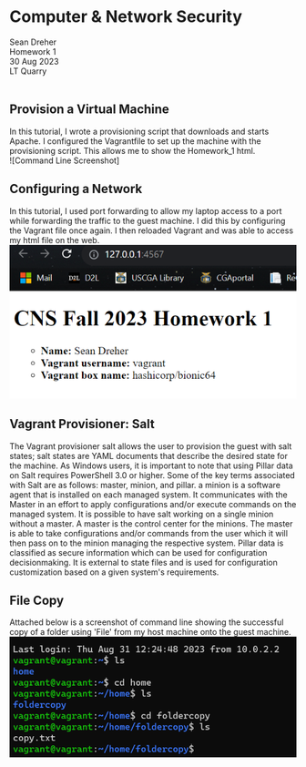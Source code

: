 # **Computer & Network Security**
Sean Dreher  <br />
Homework 1  <br />
30 Aug 2023  <br />
LT Quarry <br />
<br />
## **Provision a Virtual Machine**
In this tutorial, I wrote a provisioning script that downloads and starts Apache. I configured the Vagrantfile to set up the machine with the provisioning script. This allows me to show the Homework_1 html. <br />
![Command Line Screenshot]
<br />
## **Configuring a Network**
In this tutorial, I used port forwarding to allow my laptop access to a port while forwarding the traffic to the guest machine. I did this by configuring the Vagrant file once again. I then reloaded Vagrant and was able to access my html file on the web. <br />
![Website Screenshot](https://github.com/seandreher/CNS-Lab/blob/main/Homework1/CNS_attach2.png)
<br />
## **Vagrant Provisioner: Salt**
The Vagrant provisioner salt allows the user to provision the guest with salt states; salt states are YAML documents that describe the desired state for the machine. As Windows users, it is important to note that using Pillar data on Salt requires PowerShell 3.0 or higher. Some of the key terms associated with Salt are as follows: master, minion, and pillar. a minion is a software agent that is installed on each managed system. It communicates with the Master in an effort to apply configurations and/or execute commands on the managed system. It is possible to have salt working on a single minion without a master. A master is the control center for the minions. The master is able to take configurations and/or commands from the user which it will then pass on to the minion managing the respective system. Pillar data is classified as secure information which can be used for configuration decisionmaking. It is external to state files and is used for configuration customization based on a given system's requirements. <br />
## **File Copy**
Attached below is a screenshot of command line showing the successful copy of a folder using 'File' from my host machine onto the guest machine. <br />
![Copy Screenshot](https://github.com/seandreher/CNS-Lab/blob/main/Homework1/CNS_attach3.png)

